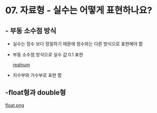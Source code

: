 # 07. 자료형 - 실수는 어떻게 표현하나요?

## - 부동 소수점 방식
   -  실수는 정수 보다 정밀하기 때문에 정수와는 다른 방식으로 표현해야 함
   
   -  부동 소수점 방식으로 실수 값 0.1 표현 

      [realnum](./img/realnum.png)

   -  지수부와 가수부로 표현 함

## -float형과 double형 
   [float.png](./img/float.png)
      




